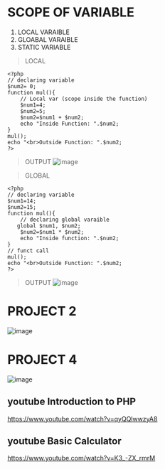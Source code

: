 # SCOPE OF VARIABLE

1) LOCAL VARAIBLE
2) GLOABAL VARAIBLE
3) STATIC VARIABLE

> LOCAL
```
<?php 
// declaring variable
$num2= 0;
function mul(){
    // Local var (scope inside the function)
    $num1=4;
    $num2=5;
    $num2=$num1 + $num2; 
    echo "Inside Function: ".$num2;
}
mul();
echo "<br>Outside Function: ".$num2; 
?>
 ```  
> OUTPUT
![image](https://github.com/A-Wahab-Aamir/PHP/assets/83786802/691619b5-c460-47eb-bd25-346e3fc07825)

> GLOBAL
```
<?php 
// declaring variable
$num1=14;
$num2=15;
function mul(){
    // declaring global varaible
   global $num1, $num2;
    $num2=$num1 * $num2; 
    echo "Inside function: ".$num2;
}
// funct call
mul();
echo "<br>Outside Function: ".$num2; 
?>
```
> OUTPUT
![image](https://github.com/A-Wahab-Aamir/PHP/assets/83786802/2507cfac-fae7-44cc-8a93-10d6aacf8fde)


























# PROJECT 2
![image](https://github.com/A-Wahab-Aamir/PHP/assets/83786802/8f0ecff4-04c6-45e8-8301-a0b278fcf1ba)

# PROJECT 4
![image](https://github.com/A-Wahab-Aamir/PHP/assets/83786802/b2363af7-c6dc-404d-af14-6f3e866013f4)


## youtube Introduction to PHP
https://www.youtube.com/watch?v=qyQQlwwzyA8

## youtube Basic Calculator
https://www.youtube.com/watch?v=K3_-ZX_rmrM
